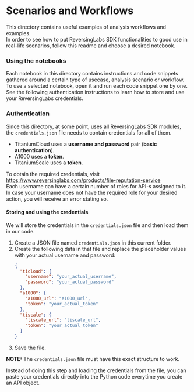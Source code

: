 # Scenarios and Workflows

This directory contains useful examples of analysis workflows and examples.  
In order to see how to put ReversingLabs SDK functionalities to good use in real-life scenarios, follow this readme and choose a desired notebook.


### Using the notebooks
Each notebook in this directory contains instructions and code snippets gathered around a certain type of usecase, analysis scenario or workflow.  
To use a selected notebook, open it and run each code snippet one by one. See the following authentication instructions to learn how to store and use your ReversingLabs credentials. 


### Authentication
Since this directory, at some point, uses all ReversingLabs SDK modules, the `credentials.json` file needs to contain credentials for all of them.
- TitaniumCloud uses a **username and password** pair (**basic authentication**).  
- A1000 uses a **token**. 
- TitaniumScale uses a **token**.  

To obtain the required credentials, visit https://www.reversinglabs.com/products/file-reputation-service  
Each username can have a certain number of roles for API-s assigned to it. In case your username does not have the required role for your desired action, you will receive an error stating so.  

#### Storing and using the credentials
We will store the credentials in the `credentials.json` file and then load them in our code.

1. Create a JSON file named `credentials.json` in this current folder.
2. Create the following data in that file and replace the placeholder values with your actual username and password:
    ```json
    {
      "ticloud": {
        "username": "your_actual_username",
        "password": "your_actual_password"
      },
      "a1000": {
        "a1000_url": "a1000_url",
        "token": "your_actual_token"
      },
      "tiscale": {
        "tiscale_url": "tiscale_url",
        "token": "your_actual_token"
      }
    }
    ```
3. Save the file.

**NOTE:** The `credentials.json` file must have this exact structure to work.

Instead of doing this step and loading the credentials from the file, 
you can paste your credentials directly into the Python code everytime you create an API object.
